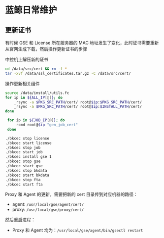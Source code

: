# 蓝鲸日常维护

## 更新证书

有时候 GSE 和 License 所在服务器的 MAC 地址发生了变化，此时证书需要重新从官网生成下载，然后操作更新证书的步骤

中控机上解压新的证书

```bash
cd /data/src/cert && rm -f *
tar -xvf /data/ssl_certificates.tar.gz -C /data/src/cert/
```

操作更新相关组件

```bash
source /data/install/utils.fc
for ip in ${ALL_IP[@]}; do
    _rsync -a $PKG_SRC_PATH/cert/ root@$ip:$PKG_SRC_PATH/cert/
    _rsync -a $PKG_SRC_PATH/cert/ root@$ip:$INSTALL_PATH/cert/
done

 for ip in ${JOB_IP[@]}; do
     rcmd root@$ip "gen_job_cert"
 done

./bkcec stop license
./bkcec start license
./bkcec stop job
./bkcec start job
./bkcec install gse 1
./bkcec stop gse
./bkcec start gse
./bkcec stop bkdata
./bkcec start bkdata
./bkcec stop fta
./bkcec start fta
```

Proxy 和 Agent 的更新，需要把新的 cert 目录传到对应机器的路径：

- agent: `/usr/local/gse/agent/cert/`
- proxy: `/usr/local/gse/proxy/cert/`

然后重启进程：

- Proxy 和 Agent 均为：`/usr/local/gse/agent/bin/gsectl restart`
